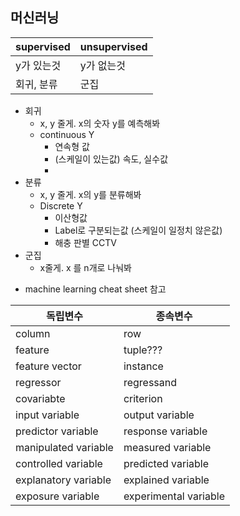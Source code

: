 
## 머신러닝

| supervised | unsupervised |
| ---------- | ------------ |
| y가 있는것 | y가 없는것   |
| 회귀, 분류 | 군집         |

- 회귀
  - x, y 줄게. x의 숫자 y를 예측해봐
  - continuous Y
    - 연속형 값
    - (스케일이 있는값) 속도, 실수값
    -
- 분류
  - x, y 줄게. x의 y를 분류해봐
  - Discrete Y
    - 이산형값
    - Label로 구분되는값 (스케일이 일정치 않은값)
    - 해충 판별 CCTV
- 군집
  - x줄게. x 를 n개로 나눠봐

* machine learning cheat sheet 참고

| 독립변수              | 종속변수               |
| -------------------- | --------------------- |
| column               | row                   |
| feature              | tuple???              |
| feature vector       | instance              |
| regressor            | regressand            |
| covariabte           | criterion             |
| input variable       | output variable       |
| predictor variable   | response variable     |
| manipulated variable | measured variable     |
| controlled variable  | predicted variable    |
| explanatory variable | explained variable    |
| exposure variable    | experimental variable |
